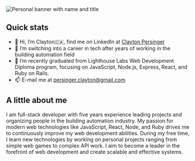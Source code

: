 <img src="https://github.com/oMnotopia/oMnotopia/blob/main/docs/Clayton%20Persinger.png?raw=true" alt="Personal banner with name and title" />

## Quick stats

 - 👋 Hi, I’m Clayton🇨🇦, find me on LinkedIn at <a href="https://www.linkedin.com/in/clayton-persinger-7b8415104/" > Clayton Persinger </a>
 - 👀 I’m switching into a career in tech after years of working in the building automation field
 - 🌱 I’m recently graduated from Lighthouse Labs Web Development Diploma program, focusing on JavaScript, Node.js, Express, React, and Ruby on Rails.
 - 📫 E-mail me at persinger.clayton@gmail.com

## A little about me

I am full-stack developer with five years experience leading projects and organizing people in the building automation industry. My passion for modern web technologies like JavaScript, React, Node, and Ruby drives me to continuously improve my web development abilities. During my free time, I learn new technologies by working on personal projects ranging from simple web games to complex API work. I aim to become a leader in the forefront of web development and create scalable and effective systems.